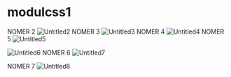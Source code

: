 # modulcss1

NOMER 2
![Untitled2](https://user-images.githubusercontent.com/93502005/182939264-f41a2b9d-16da-4af9-a73d-6dd7b86cf420.png)
NOMER 3
![Untitled3](https://user-images.githubusercontent.com/93502005/182939297-fd48ffa3-7e99-4f49-b11d-3102de3f2026.png)
NOMER 4
![Untitled4](https://user-images.githubusercontent.com/93502005/182939323-9fa1aa82-3ae4-4c17-8002-b38dd8a5ec20.png)
NOMER 5
![Untitled5](https://user-images.githubusercontent.com/93502005/182939336-f1bff8f5-e458-47d0-ad2a-f161de0846ba.png)

![Untitled6](https://user-images.githubusercontent.com/93502005/182939359-1f0526ac-50e1-403c-a8eb-9e1c5cb4d62f.png)
NOMER 6
![Untitled7](https://user-images.githubusercontent.com/93502005/182939390-fe5d4137-0eb1-4c9b-8489-ff319273f086.png)


NOMER 7
![Untitled8](https://user-images.githubusercontent.com/93502005/182939427-e5211e3b-520c-4b48-9288-a82046a3a03a.png)
